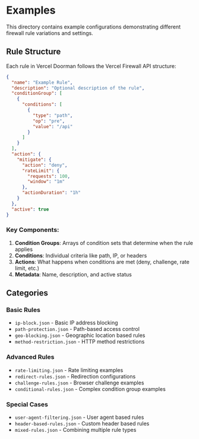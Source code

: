 # Examples

This directory contains example configurations demonstrating different firewall rule variations and settings.

## Rule Structure

Each rule in Vercel Doorman follows the Vercel Firewall API structure:

```json
{
  "name": "Example Rule",
  "description": "Optional description of the rule",
  "conditionGroup": [
    {
      "conditions": [
        {
          "type": "path",
          "op": "pre",
          "value": "/api"
        }
      ]
    }
  ],
  "action": {
    "mitigate": {
      "action": "deny",
      "rateLimit": {
        "requests": 100,
        "window": "1m"
      },
      "actionDuration": "1h"
    }
  },
  "active": true
}
```

### Key Components:

1. **Condition Groups**: Arrays of condition sets that determine when the rule applies
2. **Conditions**: Individual criteria like path, IP, or headers
3. **Actions**: What happens when conditions are met (deny, challenge, rate limit, etc.)
4. **Metadata**: Name, description, and active status

## Categories

### Basic Rules

- `ip-block.json` - Basic IP address blocking
- `path-protection.json` - Path-based access control
- `geo-blocking.json` - Geographic location based rules
- `method-restriction.json` - HTTP method restrictions

### Advanced Rules

- `rate-limiting.json` - Rate limiting examples
- `redirect-rules.json` - Redirection configurations
- `challenge-rules.json` - Browser challenge examples
- `conditional-rules.json` - Complex condition group examples

### Special Cases

- `user-agent-filtering.json` - User agent based rules
- `header-based-rules.json` - Custom header based rules
- `mixed-rules.json` - Combining multiple rule types
